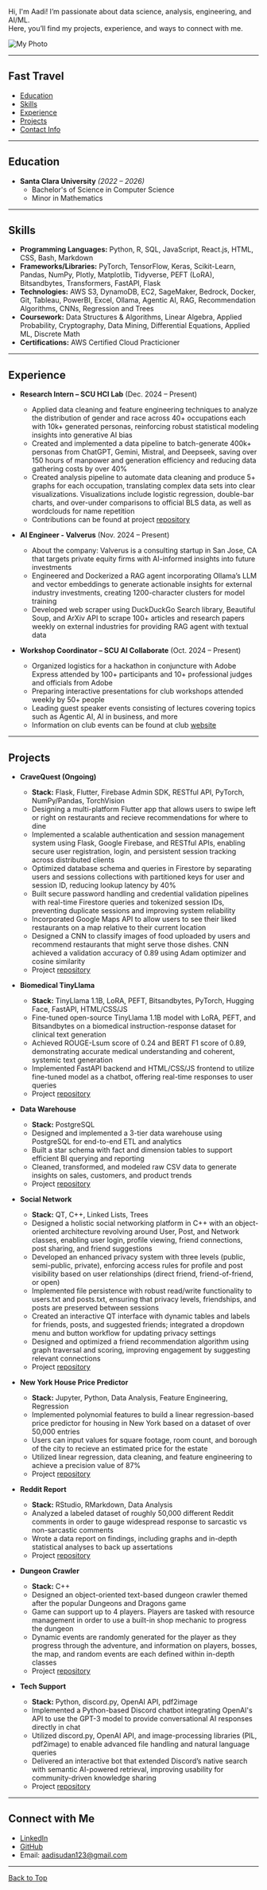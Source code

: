 Hi, I'm Aadi! I’m passionate about data science, analysis, engineering, and AI/ML.  
Here, you’ll find my projects, experience, and ways to connect with me.

![My Photo](assets/img.jpeg)

---

## Fast Travel
- [Education](#education)
- [Skills](#skills)
- [Experience](#experience)
- [Projects](#projects)
- [Contact Info](#connect-with-me)

---

## Education

- **Santa Clara University** *(2022 – 2026)*  
  - Bachelor's of Science in Computer Science
  - Minor in Mathematics

---

## Skills

- **Programming Languages:** Python, R, SQL, JavaScript, React.js, HTML, CSS, Bash, Markdown  
- **Frameworks/Libraries:** PyTorch, TensorFlow, Keras, Scikit-Learn, Pandas, NumPy, Plotly, Matplotlib, Tidyverse, PEFT (LoRA), Bitsandbytes, Transformers, FastAPI, Flask  
- **Technologies:** AWS S3, DynamoDB, EC2, SageMaker, Bedrock, Docker, Git, Tableau, PowerBI, Excel, Ollama, Agentic AI, RAG, Recommendation Algorithms, CNNs, Regression and Trees  
- **Coursework:** Data Structures & Algorithms, Linear Algebra, Applied Probability, Cryptography, Data Mining, Differential Equations, Applied ML, Discrete Math
- **Certifications:** AWS Certified Cloud Practicioner

---

## Experience

- **Research Intern – SCU HCI Lab** (Dec. 2024 – Present)  
  - Applied data cleaning and feature engineering techniques to analyze the distribution of gender and race across 40+ occupations each with 10k+ generated personas, reinforcing robust statistical modeling insights into generative AI bias
  - Created and implemented a data pipeline to batch-generate 400k+ personas from ChatGPT, Gemini, Mistral, and Deepseek, saving over 150 hours of manpower and generation efficiency and reducing data gathering costs by over 40%
  - Created analysis pipeline to automate data cleaning and produce 5+ graphs for each occupation, translating complex data sets into clear visualizations. Visualizations include logistic regression, double-bar charts, and over-under comparisons to official BLS data, as well as wordclouds for name repetition
  - Contributions can be found at project [repository](https://github.com/scuhci/genai-bias)

- **AI Engineer - Valverus** (Nov. 2024 – Present)
  - About the company: Valverus is a consulting startup in San Jose, CA that targets private equity firms with AI-informed insights into future investments
  - Engineered and Dockerized a RAG agent incorporating Ollama’s LLM and vector embeddings to generate actionable insights for external industry investments, creating 1200-character clusters for model training
  - Developed web scraper using DuckDuckGo Search library, Beautiful Soup, and ArXiv API to scrape 100+ articles and research papers weekly on external industries for providing RAG agent with textual data  

- **Workshop Coordinator – SCU AI Collaborate** (Oct. 2024 – Present)
  - Organized logistics for a hackathon in conjuncture with Adobe Express attended by 100+ participants and 10+ professional judges and officials from Adobe
  - Preparing interactive presentations for club workshops attended weekly by 50+ people
  - Leading guest speaker events consisting of lectures covering topics such as Agentic AI, AI in business, and more
  - Information on club events can be found at club [website](https://www.scuaiclub.com)

---

## Projects

- **CraveQuest (Ongoing)**
  - **Stack:** Flask, Flutter, Firebase Admin SDK, RESTful API, PyTorch, NumPy/Pandas, TorchVision
  - Designing a multi-platform Flutter app that allows users to swipe left or right on restaurants and recieve recommendations for where to dine
  - Implemented a scalable authentication and session management system using Flask, Google Firebase, and RESTful APIs, enabling secure user registration, login, and persistent session tracking across distributed clients
  - Optimized database schema and queries in Firestore by separating users and sessions collections with partitioned keys for user and session ID, reducing lookup latency by 40%
  - Built secure password handling and credential validation pipelines with real-time Firestore queries and tokenized session IDs, preventing duplicate sessions and improving system reliability
  - Incorporated Google Maps API to allow users to see their liked restaurants on a map relative to their current location
  - Designed a CNN to classify images of food uploaded by users and recommend restaurants that might serve those dishes. CNN achieved a validation accuracy of 0.89 using Adam optimizer and cosine similarity
  - Project [repository](https://github.com/mikewen8/Food_app)

- **Biomedical TinyLlama**
  - **Stack:** TinyLlama 1.1B, LoRA, PEFT, Bitsandbytes, PyTorch, Hugging Face, FastAPI, HTML/CSS/JS
  - Fine-tuned open-source TinyLlama 1.1B model with LoRA, PEFT, and Bitsandbytes on a biomedical instruction-response dataset for clinical text generation
  - Achieved ROUGE-Lsum score of 0.24 and BERT F1 score of 0.89, demonstrating accurate medical understanding and coherent, systemic text generation
  - Implemented FastAPI backend and HTML/CSS/JS frontend to utilize fine-tuned model as a chatbot, offering real-time responses to user queries
  - Project [repository](https://github.com/Aadi-Sudan/BiomedicalTinyllama)

- **Data Warehouse**
  - **Stack:** PostgreSQL
  - Designed and implemented a 3-tier data warehouse using PostgreSQL for end-to-end ETL and analytics
  - Built a star schema with fact and dimension tables to support efficient BI querying and reporting
  - Cleaned, transformed, and modeled raw CSV data to generate insights on sales, customers, and product trends
  - Project [repository](https://github.com/Aadi-Sudan/SQL-Data-Warehouse-Project)

- **Social Network**  
  - **Stack:** QT, C++, Linked Lists, Trees
  - Designed a holistic social networking platform in C++ with an object-oriented architecture revolving around User, Post, and Network classes, enabling user login, profile viewing, friend connections, post sharing, and friend suggestions
  - Developed an enhanced privacy system with three levels (public, semi-public, private), enforcing access rules for profile and post visibility based on user relationships (direct friend, friend-of-friend, or open)
  - Implemented file persistence with robust read/write functionality to users.txt and posts.txt, ensuring that privacy levels, friendships, and posts are preserved between sessions
  - Created an interactive QT interface with dynamic tables and labels for friends, posts, and suggested friends; integrated a dropdown menu and button workflow for updating privacy settings
  - Designed and optimized a friend recommendation algorithm using graph traversal and scoring, improving engagement by suggesting relevant connections
  - Project [repository](https://github.com/Aadi-Sudan/social-network)

- **New York House Price Predictor**  
  - **Stack:** Jupyter, Python, Data Analysis, Feature Engineering, Regression
  - Implemented polynomial features to build a linear regression-based price predictor for housing in New York based on a dataset of over 50,000 entries
  - Users can input values for square footage, room count, and borough of the city to recieve an estimated price for the estate
  - Utilized linear regression, data cleaning, and feature engineering to achieve a precision value of 87%
  - Project [repository](https://github.com/Aadi-Sudan/New-York-Housing)

- **Reddit Report**  
  - **Stack:** RStudio, RMarkdown, Data Analysis
  - Analyzed a labeled dataset of roughly 50,000 different Reddit comments in order to gauge widespread response to sarcastic vs non-sarcastic comments
  - Wrote a data report on findings, including graphs and in-depth statistical analyses to back up assertations
  - Project [repository](https://github.com/Aadi-Sudan/Reddit-Report)

- **Dungeon Crawler**  
  - **Stack:** C++
  - Designed an object-oriented text-based dungeon crawler themed after the popular Dungeons and Dragons game
  - Game can support up to 4 players. Players are tasked with resource management in order to use a built-in shop mechanic to progress the dungeon
  - Dynamic events are randomly generated for the player as they progress through the adventure, and information on players, bosses, the map, and random events are each defined within in-depth classes
  - Project [repository](https://github.com/Aadi-Sudan/Dungeon-Crawler)

- **Tech Support**  
  - **Stack:** Python, discord.py, OpenAI API, pdf2image
  - Implemented a Python-based Discord chatbot integrating OpenAI's API to use the GPT-3 model to provide conversational AI responses directly in chat
  - Utilized discord.py, OpenAI API, and image-processing libraries (PIL, pdf2image) to enable advanced file handling and natural language queries
  - Delivered an interactive bot that extended Discord’s native search with semantic AI-powered retrieval, improving usability for community-driven knowledge sharing
  - Project [repository](https://github.com/Aadi-Sudan/Tech-Support)

---

## Connect with Me

- [LinkedIn](https://www.linkedin.com/in/aadi-sudan-66b183204)  
- [GitHub](https://github.com/Aadi-Sudan)  
- Email: aadisudan123@gmail.com  

---

[Back to Top](#fast-travel)
